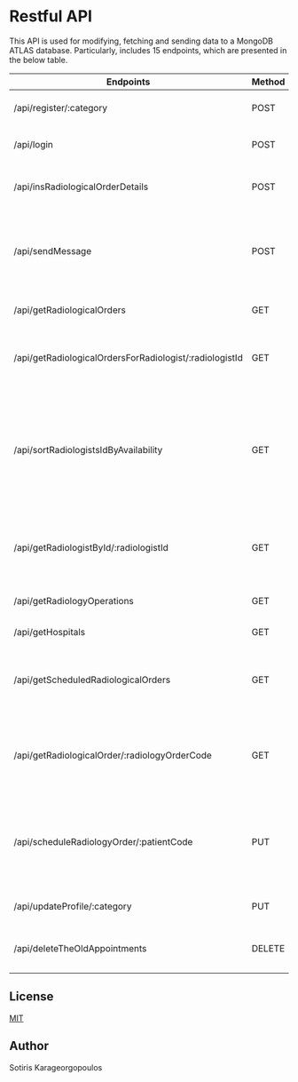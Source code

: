 # Restful API
This API is used for modifying, fetching and sending data to a MongoDB ATLAS database. Particularly, includes 15 endpoints, which are presented in the below table.

Endpoints|Method|Parameters|Description
---|---|---|---
/api/register/:category|POST|category=[string], is reffered to user's category|Registration of a user in the system.
/api/login|POST|-|Connection to the system.
/api/insRadiologicalOrderDetails|POST|-|Saves a radiological command to the database.
/api/sendMessage|POST|-|Saves a user's message to the administrator in the database.
/api/getRadiologicalOrders|GET|-|A list of all radiological commands.
/api/getRadiologicalOrdersForRadiologist/:radiologistId|GET|radiologistId=[string], is referred to radologist id| Retrieve a radiologist's radiological order from the database.
/api/sortRadiologistsIdByAvailability|GET|-|Retrieve radiologists sorted in ascending order based on the number of radiological orders they have to perform.
/api/getRadiologistById/:radiologistId|GET|radiologistId=[string], is referred to radologist id|Retrieve information from a radiologist based on the radiologist ID.
/api/getRadiologyOperations|GET|-|Fetch all radiological operations.
/api/getHospitals|GET|-|Fetch all Hospitals.
/api/getScheduledRadiologicalOrders|GET|-|Retrieve all scheduled appointments for radiological examinations.
/api/getRadiologicalOrder/:radiologyOrderCode|GET|radiologyOrderCode=[string], a code for unique indentification of radiology order.|Fetch a radiological command based on radiographic command code.
/api/scheduleRadiologyOrder/:patientCode|PUT|patientCode=[string], a code for unique indentification of patient. |Determining the date, time and radiologist for a patient's radiological examinations.
/api/updateProfile/:category|PUT|category=[string], is reffered to user's category|Update a user's profile information.
/api/deleteTheOldAppointments|DELETE|-|Deleting appointments whose date has passed.

## License
[MIT](https://choosealicense.com/licenses/mit/)

## Author
Sotiris Karageorgopoulos
